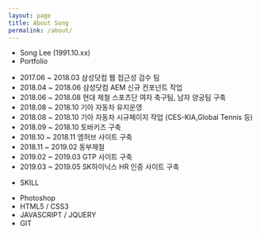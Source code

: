 ```yaml
---
layout: page
title: About Song
permalink: /about/
---
```


* Song Lee (1991.10.xx)
* Portfolio
- 2017.06 ~ 2018.03 삼성닷컴 웹 접근성 검수 팀
- 2018.04 ~ 2018.06 삼성닷컴 AEM 신규 컨포넌트 작업
- 2018.06 ~ 2018.08 현대 제철 스포츠단 여자 축구팀, 남자 양궁팀 구축
- 2018.08 ~ 2018.10 기아 자동차 유지운영
- 2018.08 ~ 2018.10 기아 자동차 시규페이지 작업 (CES-KIA,Global Tennis 등)
- 2018.09 ~ 2018.10 토바키즈 구축
- 2018.10 ~ 2018.11 엠허브 사이트 구축
- 2018.11 ~ 2019.02 동부제철 
- 2019.02 ~ 2019.03 GTP 사이트 구축
- 2019.03 ~ 2019.05 SK하이닉스 HR 인증 사이트 구축
* SKILL
- Photoshop
- HTML5 / CSS3 
- JAVASCRIPT / JQUERY
- GIT

